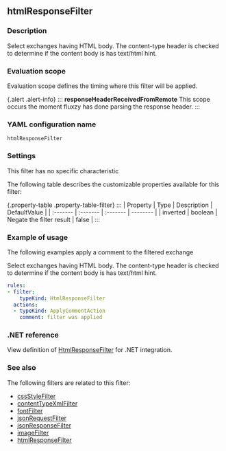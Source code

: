 ## htmlResponseFilter

### Description

Select exchanges having HTML body. The content-type header is checked to determine if the content body is has text/html hint.

### Evaluation scope

Evaluation scope defines the timing where this filter will be applied. 

{.alert .alert-info}
:::
**responseHeaderReceivedFromRemote** This scope occurs the moment fluxzy has done parsing the response header.
:::

### YAML configuration name

    htmlResponseFilter

### Settings

This filter has no specific characteristic

The following table describes the customizable properties available for this filter: 

{.property-table .property-table-filter}
:::
| Property | Type | Description | DefaultValue |
| :------- | :------- | :------- | -------- |
| inverted | boolean | Negate the filter result | false |
:::

### Example of usage

The following examples apply a comment to the filtered exchange

Select exchanges having HTML body. The content-type header is checked to determine if the content body is has text/html hint.

```yaml
rules:
- filter:
    typeKind: HtmlResponseFilter
  actions:
  - typeKind: ApplyCommentAction
    comment: filter was applied
```


### .NET reference

View definition of [HtmlResponseFilter](https://docs.fluxzy.io/api/Fluxzy.Rules.Filters.ResponseFilters.HtmlResponseFilter.html) for .NET integration.

### See also

The following filters are related to this filter: 

 - [cssStyleFilter](cssStyleFilter)
 - [contentTypeXmlFilter](contentTypeXmlFilter)
 - [fontFilter](fontFilter)
 - [jsonRequestFilter](jsonRequestFilter)
 - [jsonResponseFilter](jsonResponseFilter)
 - [imageFilter](imageFilter)
 - [htmlResponseFilter](htmlResponseFilter)


